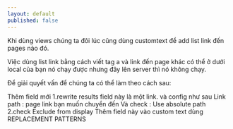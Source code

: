 ```yaml
---
layout: default
published: false
---
```


Khi dùng views chúng ta đôi lúc cũng dùng customtext để add list link đến pages nào đó.

Việc dùng list link bằng cách viết tag a và link đến page khác có thể ở dưới local của bạn nó chạy được nhưng đây lên server thì nó không chạy.

Để giải quyết vấn để chúng ta có thể làm theo cách sau:

Thêm field mới 
	1.rewrite results field này là một link. và config như sau
    	Link path : page link bạn muốn chuyển đến
        Và check : Use absolute path
    2.check Exclude from display
Thêm field này vào custom text dùng REPLACEMENT PATTERNS
	